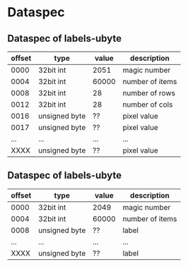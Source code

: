 # Dataspec


## Dataspec of labels-ubyte
| offset | type | value | description |
| - | - | - | - |
| 0000 | 32bit int | 2051 | magic number |
| 0004 | 32bit int | 60000 | number of items |
| 0008 | 32bit int | 28 | number of rows |
| 0012 | 32bit int | 28 | number of cols |
| 0016 | unsigned byte | ?? | pixel value |
| 0017 | unsigned byte | ?? | pixel value |
| ... | ... | ... | ... |
| XXXX | unsigned byte | ?? | pixel value |


## Dataspec of labels-ubyte
| offset | type | value | description |
| - | - | - | - |
| 0000 | 32bit int | 2049 | magic number |
| 0004 | 32bit int | 60000 | number of items |
| 0008 | unsigned byte | ?? | label |
| ... | ... | ... | ... |
| XXXX | unsigned byte | ?? | label |